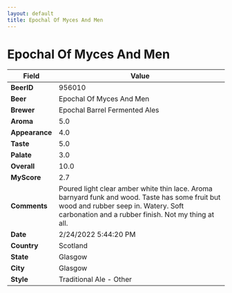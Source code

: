 ```yaml
---
layout: default
title: Epochal Of Myces And Men
---
```


# Epochal Of Myces And Men

| Field         | Value     |
|---------------|-----------|
| **BeerID** | 956010 |
| **Beer** | Epochal Of Myces And Men |
| **Brewer** | Epochal Barrel Fermented Ales |
| **Aroma** | 5.0 |
| **Appearance** | 4.0 |
| **Taste** | 5.0 |
| **Palate** | 3.0 |
| **Overall** | 10.0 |
| **MyScore** | 2.7 |
| **Comments** | Poured light clear amber white thin lace. Aroma barnyard funk and wood. Taste has some fruit but wood and rubber seep in. Watery. Soft carbonation and a rubber finish. Not my thing at all. |
| **Date** | 2/24/2022 5:44:20 PM |
| **Country** | Scotland |
| **State** | Glasgow |
| **City** | Glasgow |
| **Style** | Traditional Ale - Other |
